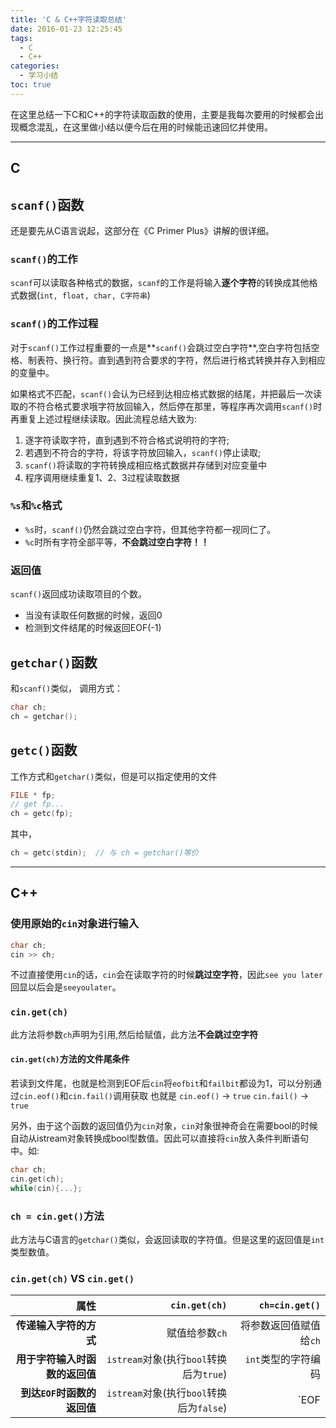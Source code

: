 ```yaml
---
title: 'C & C++字符读取总结'
date: 2016-01-23 12:25:45
tags:
  - C
  - C++
categories:
  - 学习小结
toc: true
---
```


在这里总结一下C和C++的字符读取函数的使用，主要是我每次要用的时候都会出现概念混乱，在这里做小结以便今后在用的时候能迅速回忆并使用。

----
C
----

## `scanf()`函数
还是要先从C语言说起，这部分在《C Primer Plus》讲解的很详细。


### `scanf()`的工作
`scanf`可以读取各种格式的数据，`scanf`的工作是将输入**逐个字符**的转换成其他格式数据(`int, float, char, C字符串`)


### `scanf()`的工作过程
对于`scanf()`工作过程重要的一点是**`scanf()`会跳过空白字符**,空白字符包括空格、制表符、换行符。直到遇到符合要求的字符，然后进行格式转换并存入到相应的变量中。

如果格式不匹配，`scanf()`会认为已经到达相应格式数据的结尾，并把最后一次读取的不符合格式要求哦字符放回输入，然后停在那里，等程序再次调用`scanf()`时再重复上述过程继续读取。因此流程总结大致为:
1. 逐字符读取字符，直到遇到不符合格式说明符的字符;
2. 若遇到不符合的字符，将该字符放回输入，`scanf()`停止读取;
3. `scanf()`将读取的字符转换成相应格式数据并存储到对应变量中
4. 程序调用继续重复1、2、3过程读取数据


### `%s`和`%c`格式
* `%s`时，`scanf()`仍然会跳过空白字符，但其他字符都一视同仁了。
* `%c`时所有字符全部平等，**不会跳过空白字符！！**


### 返回值
`scanf()`返回成功读取项目的个数。
* 当没有读取任何数据的时候，返回0
* 检测到文件结尾的时候返回EOF(-1)

## `getchar()`函数
和`scanf()`类似， 调用方式：
``` C
char ch;
ch = getchar();
```

## `getc()`函数
工作方式和`getchar()`类似，但是可以指定使用的文件
``` C
FILE * fp;
// get fp...
ch = getc(fp);
```
其中，
``` C
ch = getc(stdin);  // 与 ch = getchar()等价
```


---
C++
---
### 使用原始的`cin`对象进行输入
``` Cpp
char ch;
cin >> ch;
```
不过直接使用`cin`的话，`cin`会在读取字符的时候**跳过空字符**，因此`see you later`回显以后会是`seeyoulater`。

### `cin.get(ch)`
此方法将参数`ch`声明为引用,然后给赋值，此方法**不会跳过空字符**

#### `cin.get(ch)`方法的文件尾条件
若读到文件尾，也就是检测到EOF后`cin`将`eofbit`和`failbit`都设为1，可以分别通过`cin.eof()`和`cin.fail()`调用获取
也就是
`cin.eof()` -> `true`
`cin.fail()` -> `true`

另外，由于这个函数的返回值仍为`cin`对象，`cin`对象很神奇会在需要bool的时候自动从istream对象转换成bool型数值。因此可以直接将`cin`放入条件判断语句中。如:
``` Cpp
char ch;
cin.get(ch);
while(cin){...};
```


### `ch = cin.get()`方法
此方法与C语言的`getchar()`类似，会返回读取的字符值。但是这里的返回值是`int`类型数值。

### `cin.get(ch)` VS `cin.get()`
|属性                          |`cin.get(ch)`                           |`ch=cin.get()`         |
|-----------------------------:|---------------------------------------:|----------------------:|
|**传递输入字符的方式**        | 赋值给参数`ch`                         | 将参数返回值赋值给`ch`|
|**用于字符输入时函数的返回值**|`istream`对象(执行`bool`转换后为`true`) | `int`类型的字符编码   |
|**到达`EOF`时函数的返回值**   |`istream`对象(执行`bool`转换后为`false`)| `EOF                  |
